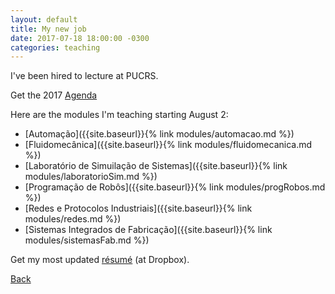 ```yaml
---
layout: default
title: My new job
date: 2017-07-18 18:00:00 -0300
categories: teaching
---
```

I've been hired to lecture at PUCRS.

Get the 2017 [Agenda]({{site.url}}/downloads/calendario-graduacao-e-pos-graduacao-2017.pdf)

Here are the modules I'm teaching starting August 2:

* [Automação]({{site.baseurl}}{% link modules/automacao.md %})
* [Fluidomecânica]({{site.baseurl}}{% link modules/fluidomecanica.md %})
* [Laboratório de Simuilação de Sistemas]({{site.baseurl}}{% link modules/laboratorioSim.md %})
* [Programação de Robôs]({{site.baseurl}}{% link modules/progRobos.md %})
* [Redes e Protocolos Industriais]({{site.baseurl}}{% link modules/redes.md %})
* [Sistemas Integrados de Fabricação]({{site.baseurl}}{% link modules/sistemasFab.md %})

Get my most updated [résumé](https://www.dropbox.com/s/olj5j5pcenrfg2z/Silva_resume.pdf?dl=0) (at Dropbox).

[Back]({{site.url}})
